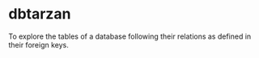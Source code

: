 dbtarzan
========

To explore the tables of a database following their relations as defined in their foreign keys.

